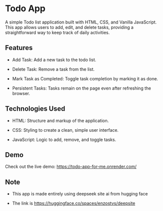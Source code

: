 # Todo App
A simple Todo list application built with HTML, CSS, and Vanilla JavaScript. This app allows users to add, edit, and delete tasks, providing a straightforward way to keep track of daily activities.

## Features
- Add Task: Add a new task to the todo list.

- Delete Task: Remove a task from the list.

- Mark Task as Completed: Toggle task completion by marking it as done.

- Persistent Tasks: Tasks remain on the page even after refreshing the browser.

## Technologies Used
- HTML: Structure and markup of the application.

- CSS: Styling to create a clean, simple user interface.

- JavaScript: Logic to add, remove, and toggle tasks.

## Demo
Check out the live demo: https://todo-app-for-me.onrender.com/

## Note 
 - This app is made entirely using deepseek site ai from hugging face
 
 - The link is https://huggingface.co/spaces/enzostvs/deepsite
